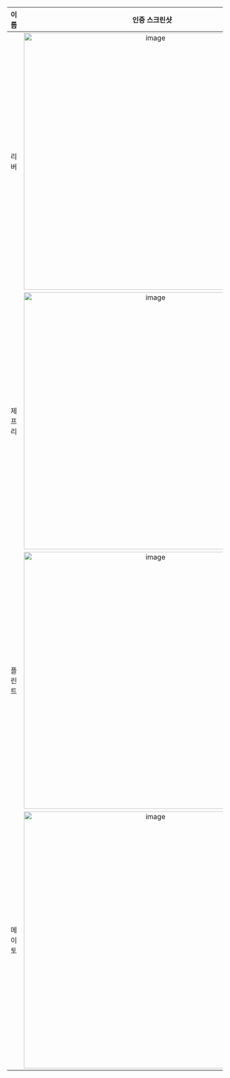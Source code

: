 | **이름** | **인증 스크린샷** |
|:--------:|:-----------------:|
| 리버   | <img width="600" alt="image" src="https://github.com/user-attachments/assets/661735e7-4f23-4677-aa5d-f94791a1db7e" /> |
| 제프리 | <img width="600" alt="image" src="https://github.com/user-attachments/assets/665dd947-2353-4f4f-920e-78d1a45e73db" /> |
| 플린트 | <img width="600" alt="image" src="https://github.com/user-attachments/assets/8104f467-cfa6-4163-969e-6cc5eded0972" /> |
| 메이토 | <img width="600" alt="image" src="https://github.com/user-attachments/assets/b23eb9a7-ef4c-4144-a8b0-ed4a6e33bb1f" /> |
